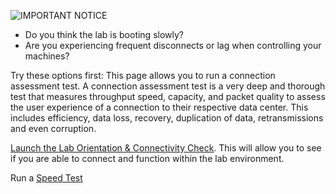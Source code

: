 ![IMPORTANT NOTICE](https://2.bp.blogspot.com/-AWZF-W4U07Q/VBDQm_vSVcI/AAAAAAAAANw/HymanuuGAYQ/s1600/important.png)

 
  - Do you think the lab is booting slowly?
 -  Are you experiencing frequent disconnects or lag when controlling your machines? 

Try these options first:
This page allows you to run a connection assessment test. A connection assessment test is a very deep and thorough test that measures throughput speed, capacity, and packet quality to assess the user experience of a connection to their respective data center. This includes efficiency, data loss, recovery, duplication of data, retransmissions and even corruption. 

[Launch the Lab Orientation & Connectivity Check](https://labclient.labondemand.com/LabClient/c0f227b0-e981-44fb-8667-5686236f4f84?rc=10). This will allow you to see if you are able to connect and function within the lab environment.

Run a [Speed Test](https://www.skillable.com/speed-test/)
